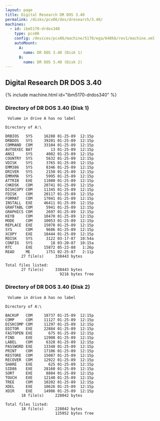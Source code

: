```yaml
---
layout: page
title: Digital Research DR DOS 3.40
permalink: /disks/pcx86/dos/dresearch/3.40/
machines:
  - id: ibm5170-drdos340
    type: pcx86
    config: /devices/pcx86/machine/5170/ega/640kb/rev1/machine.xml
    autoMount:
      A:
        name: DR DOS 3.40 (Disk 1)
      B:
        name: DR DOS 3.40 (Disk 2)
---
```


Digital Research DR DOS 3.40
----------------------------

{% include machine.html id="ibm5170-drdos340" %}

### Directory of DR DOS 3.40 (Disk 1)

	 Volume in drive A has no label

	Directory of A:\

	DRBIOS   SYS     16288 01-25-89  12:15p
	DRBDOS   SYS     39201 01-25-89  12:15p
	COMMAND  COM     33104 01-25-89  12:15p
	AUTOEXEC BAT        13 01-25-89  12:15p
	ANSI     SYS      4082 01-25-89  12:15p
	COUNTRY  SYS      5632 01-25-89  12:15p
	VDISK    SYS      3765 01-25-89  12:15p
	EMM386   SYS      8346 01-25-89  12:15p
	DRIVER   SYS      2150 01-25-89  12:15p
	EMMXMA   SYS      5995 01-25-89  12:15p
	ATTRIB   EXE     11080 01-25-89  12:15p
	CHKDSK   COM     20741 01-25-89  12:15p
	DISKCOPY COM     11345 01-25-89  12:15p
	FDISK    COM     20117 01-25-89  12:15p
	FORMAT   COM     17041 01-25-89  12:15p
	INSTALL  EXE     46411 01-25-89  12:15p
	GRAFTABL COM      5941 01-25-89  12:15p
	GRAPHICS COM      2697 01-25-89  12:15p
	KEYB     COM     10470 01-25-89  12:15p
	MODE     COM     10053 01-25-89  12:15p
	REPLACE  EXE     15078 01-25-89  12:15p
	SYS      COM      9686 01-25-89  12:15p
	XCOPY    EXE     18444 01-25-89  12:15p
	RDISK    SYS      3122 03-17-87  10:54a
	CONFIG   SYS        18 03-20-87  10:15a
	RTC      EXE     15872 05-23-88   1:26p
	READ     ME       1751 02-25-87   2:11p
	       27 file(s)     338443 bytes

	Total files listed:
	       27 file(s)     338443 bytes
	                        9216 bytes free

### Directory of DR DOS 3.40 (Disk 2)

	 Volume in drive A has no label

	Directory of A:\

	BACKUP   COM     18737 01-25-89  12:15p
	COMP     COM     11127 01-25-89  12:15p
	DISKCOMP COM     11297 01-25-89  12:15p
	EDITOR   EXE     22884 01-25-89  12:15p
	FASTOPEN EXE       675 01-25-89  12:15p
	FIND     EXE     12908 01-25-89  12:15p
	LABEL    COM      6328 01-25-89  12:15p
	PASSWORD EXE     13348 01-25-89  12:15p
	PRINT    COM     17106 01-25-89  12:15p
	RESTORE  COM     15087 01-25-89  12:15p
	RECOVER  COM     12922 01-25-89  12:15p
	SHARE    EXE       625 01-25-89  12:15p
	SID86    EXE     28160 01-25-89  12:15p
	SORT     EXE      8884 01-25-89  12:15p
	TOUCH    EXE     12140 01-25-89  12:15p
	TREE     COM     10202 01-25-89  12:15p
	XDEL     EXE     10626 01-25-89  12:15p
	XDIR     EXE     14986 01-25-89  12:15p
	       18 file(s)     228042 bytes

	Total files listed:
	       18 file(s)     228042 bytes
	                      125952 bytes free

